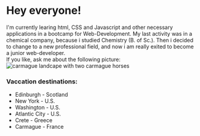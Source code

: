 <!--
**DorisW3/DorisW3** is a ✨ _special_ ✨ repository because its `README.md` (this file) appears on your GitHub profile. 

Here are some ideas to get you started:

- 🔭 I’m currently working on ...
- 🌱 I’m currently learning ...
- 👯 I’m looking to collaborate on ...
- 🤔 I’m looking for help with ...
- 💬 Ask me about ...
- 📫 How to reach me: ...
- 😄 Pronouns: ...
- ⚡ Fun fact: ...
-->

# Hey everyone!

I'm currently learing html, CSS and Javascript and other necessary applications in a bootcamp for Web-Development. My last activity was in a chemical company, because i studied Chemistry (B. of Sc.). Then i decided to change to a new professional field, and now i am really exited to become a junior web-developer.<br>
If you like, ask me about the following picture:<br>
![carmague landcape with two carmague horses](https://github.com/DorisW3/DorisW3/assets/135646413/1d02e03c-7cad-4781-b054-1f113989a1cc)



### Vaccation destinations:
- Edinburgh - Scotland
- New York - U.S.
- Washington - U.S.
- Atlantic City - U.S.
- Crete - Greece
- Carmague - France



